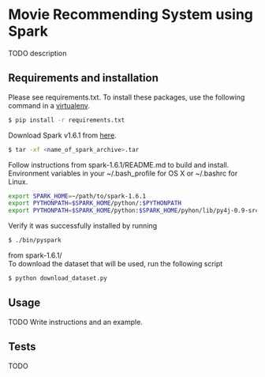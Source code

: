 # Movie Recommending System using Spark

TODO description

## Requirements and installation

Please see requirements.txt.
To install these packages, use the following command in a <a href="http://docs.python-guide.org/en/latest/dev/virtualenvs/" target="_blank"> virtualenv</a>.
```bash
$ pip install -r requirements.txt
```
Download Spark v1.6.1 from <a href="http://spark.apache.org/downloads.html"> here</a>.
```bash
$ tar -xf <name_of_spark_archive>.tar
```
Follow instructions from spark-1.6.1/README.md to build and install.
<br />
Environment variables in your ~/.bash_profile for OS X or ~/.bashrc for Linux.
```bash
export SPARK_HOME=~/path/to/spark-1.6.1
export PYTHONPATH=$SPARK_HOME/python/:$PYTHONPATH
export PYTHONPATH=$SPARK_HOME/python:$SPARK_HOME/pyhon/lib/py4j-0.9-src.zip:$PYTHONPATH
```
Verify it was successfully installed by running 
```bash
$ ./bin/pyspark
```
from spark-1.6.1/
<br />
To download the dataset that will be used, run the following script
```bash
$ python download_dataset.py
```

## Usage
TODO Write instructions and an example.

## Tests
TODO


